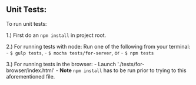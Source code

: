 ## Unit Tests:
To run unit tests:

1.)  First do an `npm install` in project root.

2.)  For running tests with node:
    Run one of the following from your terminal:
     - `$ gulp tests`, 
     - `$ mocha tests/for-server`, or 
     - `$ npm tests` 
 
3.)  For running tests in the browser:
    - Launch './tests/for-browser/index.html'
    - **Note** `npm install` has to be run prior to trying to this aforementioned file.
